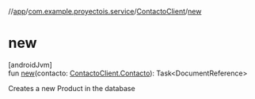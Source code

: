 //[app](../../../index.md)/[com.example.proyectois.service](../index.md)/[ContactoClient](index.md)/[new](new.md)

# new

[androidJvm]\
fun [new](new.md)(contacto: [ContactoClient.Contacto](-contacto/index.md)): Task&lt;DocumentReference&gt;

Creates a new Product in the database
